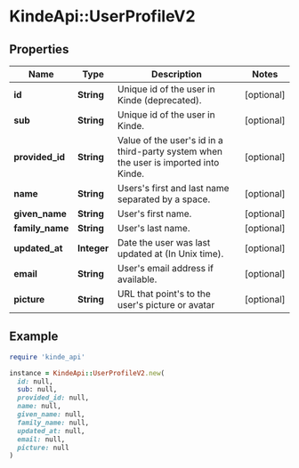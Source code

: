 # KindeApi::UserProfileV2

## Properties

| Name | Type | Description | Notes |
| ---- | ---- | ----------- | ----- |
| **id** | **String** | Unique id of the user in Kinde (deprecated). | [optional] |
| **sub** | **String** | Unique id of the user in Kinde. | [optional] |
| **provided_id** | **String** | Value of the user&#39;s id in a third-party system when the user is imported into Kinde. | [optional] |
| **name** | **String** | Users&#39;s first and last name separated by a space. | [optional] |
| **given_name** | **String** | User&#39;s first name. | [optional] |
| **family_name** | **String** | User&#39;s last name. | [optional] |
| **updated_at** | **Integer** | Date the user was last updated at (In Unix time). | [optional] |
| **email** | **String** | User&#39;s email address if available. | [optional] |
| **picture** | **String** | URL that point&#39;s to the user&#39;s picture or avatar | [optional] |

## Example

```ruby
require 'kinde_api'

instance = KindeApi::UserProfileV2.new(
  id: null,
  sub: null,
  provided_id: null,
  name: null,
  given_name: null,
  family_name: null,
  updated_at: null,
  email: null,
  picture: null
)
```

